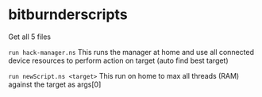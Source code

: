 # bitburnderscripts

Get all 5 files

``` run hack-manager.ns ``` This runs the manager at home and use all connected device resources to perform action on target (auto find best target)

``` run newScript.ns <target> ``` This run on home to max all threads (RAM) against the target as args[0]
